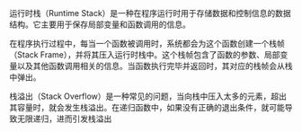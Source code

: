 
运行时栈（Runtime Stack）是一种在程序运行时用于存储数据和控制信息的数据结构。它主要用于保存局部变量和函数调用的信息。

在程序执行过程中，每当一个函数被调用时，系统都会为这个函数创建一个栈帧（Stack Frame），并将其压入运行时栈中。这个栈帧包含了函数的参数、局部变量以及其他函数调用相关的信息。当函数执行完毕并返回时，其对应的栈帧会从栈中弹出。

栈溢出（Stack Overflow）是一种常见的问题，当向栈中压入太多的元素，超出其容量时，就会发生栈溢出。在递归函数中，如果没有正确的退出条件，就可能导致无限递归，进而引发栈溢出